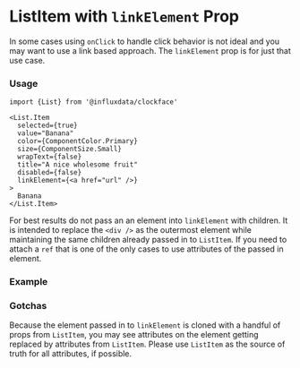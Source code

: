 # ListItem with `linkElement` Prop

In some cases using `onClick` to handle click behavior is not ideal and you may want to use a link based approach. The `linkElement` prop is for just that use case.

### Usage

```tsx
import {List} from '@influxdata/clockface'
```

```tsx
<List.Item
  selected={true}
  value="Banana"
  color={ComponentColor.Primary}
  size={ComponentSize.Small}
  wrapText={false}
  title="A nice wholesome fruit"
  disabled={false}
  linkElement={<a href="url" />}
>
  Banana
</List.Item>
```

For best results do not pass an an element into `linkElement` with children. It is intended to replace the `<div />` as the outermost element while maintaining the same children already passed in to `ListItem`. If you need to attach a `ref` that is one of the only cases to use attributes of the passed in element.

### Example

<!-- STORY -->

### Gotchas

Because the element passed in to `linkElement` is cloned with a handful of props from `ListItem`, you may see attributes on the element getting replaced by attributes from `ListItem`. Please use `ListItem` as the source of truth for all attributes, if possible.

<!-- STORY HIDE START -->

<!-- STORY HIDE END -->

<!-- PROPS -->
